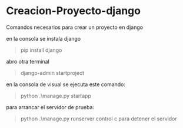 # Creacion-Proyecto-django
Comandos necesarios para crear un proyecto en django

en la consola se instala django 
>pip install django 

abro otra terminal 
>django-admin startproject <nombre del proyecto>

en la consola de visual se ejecuta este comando:
>python .\manage.py startapp <nombre>

para arrancar el servidor de prueba:
>python .\manage.py runserver
control c para detener el servidor


